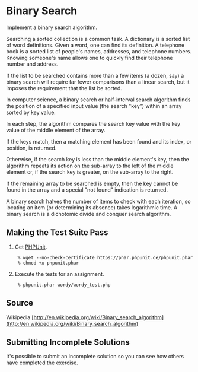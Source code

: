 # Binary Search

Implement a binary search algorithm.

Searching a sorted collection is a common task. A dictionary is a sorted
list of word definitions. Given a word, one can find its definition. A
telephone book is a sorted list of people's names, addresses, and
telephone numbers. Knowing someone's name allows one to quickly find
their telephone number and address.

If the list to be searched contains more than a few items (a dozen, say)
a binary search will require far fewer comparisons than a linear search,
but it imposes the requirement that the list be sorted.

In computer science, a binary search or half-interval search algorithm
finds the position of a specified input value (the search "key") within
an array sorted by key value.

In each step, the algorithm compares the search key value with the key
value of the middle element of the array.

If the keys match, then a matching element has been found and its index,
or position, is returned.

Otherwise, if the search key is less than the middle element's key, then
the algorithm repeats its action on the sub-array to the left of the
middle element or, if the search key is greater, on the sub-array to the
right.

If the remaining array to be searched is empty, then the key cannot be
found in the array and a special "not found" indication is returned.

A binary search halves the number of items to check with each iteration,
so locating an item (or determining its absence) takes logarithmic time.
A binary search is a dichotomic divide and conquer search algorithm.

## Making the Test Suite Pass

1. Get [PHPUnit].

        % wget --no-check-certificate https://phar.phpunit.de/phpunit.phar
        % chmod +x phpunit.phar

2. Execute the tests for an assignment.

        % phpunit.phar wordy/wordy_test.php

[PHPUnit]: http://phpunit.de


## Source

Wikipedia [http://en.wikipedia.org/wiki/Binary_search_algorithm](http://en.wikipedia.org/wiki/Binary_search_algorithm)

## Submitting Incomplete Solutions
It's possible to submit an incomplete solution so you can see how others have completed the exercise.

